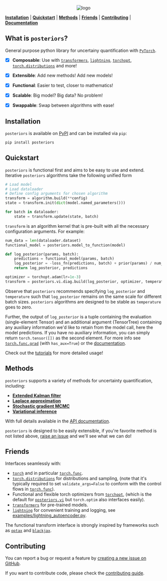 <div align="center">
<img src="https://storage.googleapis.com/posteriors/logo_with_text.png" alt="logo"></img>
</div>

[**Installation**](#installation)
| [**Quickstart**](#quickstart)
| [**Methods**](#methods)
| [**Friends**](#friends)
| [**Contributing**](#contributing)
| [**Documentation**](https://normal-computing.github.io/posteriors/)

## What is `posteriors`?

General purpose python library for uncertainy quantification with [`PyTorch`](https://github.com/pytorch/pytorch).

- [x] **Composable**: Use with [`transformers`](https://huggingface.co/docs/transformers/en/index), [`lightning`](https://lightning.ai/), [`torchopt`](https://github.com/metaopt/torchopt), [`torch.distributions`](https://pytorch.org/docs/stable/distributions.html) and more!
- [x] **Extensible**: Add new methods! Add new models!
- [x] **Functional**: Easier to test, closer to mathematics!
- [x] **Scalable**: Big model? Big data? No problem!
- [x] **Swappable**: Swap between algorithms with ease!


## Installation

`posteriors` is available on [PyPI](https://pypi.org/project/posteriors/) and can be installed via `pip`:

```bash
pip install posteriors
```

## Quickstart

`posteriors` is functional first and aims to be easy to use and extend. Iterative `posteriors` algorithms take the following unified form
```python
# Load model
# Load dataloader
# Define config arguments for chosen algorithm
transform = algorithm.build(**config)
state = transform.init(dict(model.named_parameters()))

for batch in dataloader:
    state = transform.update(state, batch)
```

`transform` is an algorithm kernel that is pre-built with all the necessary configuration arguments. For example:
```python
num_data = len(dataloader.dataset)
functional_model = posteriors.model_to_function(model)

def log_posterior(params, batch):
    predictions = functional_model(params, batch)
    log_posterior = -loss_fn(predictions, batch) + prior(params) / num_data
    return log_posterior, predictions

optimizer = torchopt.adam(lr=1e-3)
transform = posteriors.vi.diag.build(log_posterior, optimizer, temperature=1/num_data)
```

Observe that `posteriors` recommends specifying `log_posterior` and `temperature` such that 
`log_posterior` remains on the same scale for different batch sizes. `posteriors` 
algorithms are designed to be stable as `temperature` goes to zero.

Further, the output of `log_posterior` is a tuple containing the evaluation 
(single-element Tensor) and an additional argument (TensorTree) containing any 
auxiliary information we'd like to retain from the model call, here the model predictions.
If you have no auxiliary information, you can simply return `torch.tensor([])` as
the second element. For more info see [`torch.func.grad`](https://pytorch.org/docs/stable/generated/torch.func.grad.html) 
(with `has_aux=True`) or the [documentation](https://normal-computing.github.io/posteriors/log_posteriors).

Check out the [tutorials](https://normal-computing.github.io/posteriors/tutorials) for more detailed usage!

## Methods

`posteriors` supports a variety of methods for uncertainty quantification, including:

- [**Extended Kalman filter**](posteriors/ekf/)
- [**Laplace approximation**](posteriors/laplace/)
- [**Stochastic gradient MCMC**](posteriors/sgmcmc/)
- [**Variational inference**](posteriors/vi/)

With full details available in the [API documentation](https://normal-computing.github.io/posteriors/api).

`posteriors` is designed to be easily extensible, if you're favorite method is not listed above,
[raise an issue]((https://github.com/normal-computing/posteriors/issues)) and we'll see what we can do!


## Friends

Interfaces seamlessly with:

- [`torch`](https://github.com/pytorch/pytorch) and in particular [`torch.func`](https://pytorch.org/docs/stable/func.html).
- [`torch.distributions`](https://pytorch.org/docs/stable/distributions.html) for distributions and sampling, (note that it's typically required to set `validate_args=False` to conform with the control flows in [`torch.func`](https://pytorch.org/docs/stable/func.html)).
- Functional and flexible torch optimizers from [`torchopt`](https://github.com/metaopt/torchopt), 
    (which is the default for [`posteriors.vi`](posteriors/vi/) but `torch.optim` also interfaces easily).
- [`transformers`](https://github.com/huggingface/transformers) for pre-trained models.
- [`lightning`](https://github.com/Lightning-AI/lightning) for convenient training and logging, see [examples/lightning_autoencoder.py](examples/lightning_autoencoder.py).

The functional transform interface is strongly inspired by frameworks such as 
[`optax`](https://github.com/google-deepmind/optax) and [`blackjax`](https://github.com/blackjax-devs/blackjax).


## Contributing

You can report a bug or request a feature by [creating a new issue on GitHub](https://github.com/normal-computing/posteriors/issues).

If you want to contribute code, please check the [contributing guide](https://normal-computing.github.io/posteriors/contributing).
